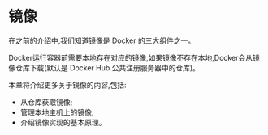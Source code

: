 # 镜像

在之前的介绍中,我们知道镜像是	Docker	的三大组件之一。

Docker运行容器前需要本地存在对应的镜像,如果镜像不存在本地,Docker会从镜像仓库下载(默认是	Docker	Hub	公共注册服务器中的仓库)。

本章将介绍更多关于镜像的内容,包括:

- 从仓库获取镜像;
- 管理本地主机上的镜像;
- 介绍镜像实现的基本原理。